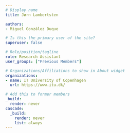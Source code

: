 ```yaml
---
# Display name
title: Jørn Lambertsten

authors:
- Miguel González Duque

# Is this the primary user of the site?
superuser: false

# Role/position/tagline
role: Research Assistant
user_groups: ["Previous Members"]

# Organizations/Affiliations to show in About widget
organizations:
- name: IT University of Copenhagen
  url: https://www.itu.dk/

# Add this to former members
_build:
  render: never
cascade:
  _build:
    render: never
    list: always
---
```

